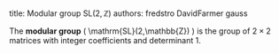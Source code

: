 title: Modular group $\mathrm {SL}(2, \mathbb Z)$
authors:
    fredstro
    DavidFarmer
    gauss

The **modular group** \( \mathrm{SL}(2,\mathbb{Z}) \) is the group of  $2\times2$ matrices with integer coefficients and determinant $1.$
